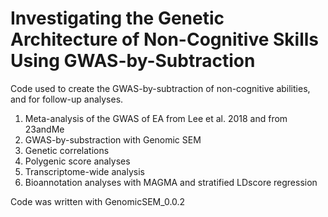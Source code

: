 # Investigating the Genetic Architecture of Non-Cognitive Skills Using GWAS-by-Subtraction 

Code used to create the GWAS-by-subtraction of non-cognitive abilities, and for follow-up analyses. 

1. Meta-analysis of the GWAS of EA from Lee et al. 2018 and from 23andMe
2. GWAS-by-substraction with Genomic SEM 
3. Genetic correlations 
4. Polygenic score analyses 
5. Transcriptome-wide analysis
6. Bioannotation analyses with MAGMA and stratified LDscore regression


Code was written with GenomicSEM_0.0.2 
